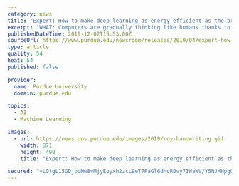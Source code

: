```yaml
---
category: news
title: "Expert: How to make deep learning as energy efficient as the brain"
excerpt: "WHAT: Computers are gradually thinking like humans thanks to the development of artificial intelligence networks capable of learning on their own, called “deep learning.” These networks can already recognize images and play chess, for example."
publishedDateTime: 2019-12-02T15:53:00Z
sourceUrl: https://www.purdue.edu/newsroom/releases/2019/Q4/expert-how-to-make-deep-learning-as-energy-efficient-as-the-brain.html
type: article
quality: 54
heat: 54
published: false

provider:
  name: Purdue University
  domain: purdue.edu

topics:
  - AI
  - Machine Learning

images:
  - url: https://news.uns.purdue.edu/images/2019/roy-handwriting.gif
    width: 871
    height: 490
    title: "Expert: How to make deep learning as energy efficient as the brain"

secured: "+LQtgL15GDjboMw8vMjyEoyxh2zcL9eT7PaGl6dhqR0vy7IWaWV/Y5NJMHpg0TsghcZoHaTZw6dkkxmaV46kAfnoHC1h3Ed3rx659m7R+UI2sPPvMZBoFbq+QgImfBdzLRV6xAlTKNigWCVmmQfrVzTlFFExx3ncjs5ocfO1sYoIxFAInTpZiGJm46l4Z4sRuXd76IVtLORI98LWqoTcVPOWLa2chnzYvula89WXxEVEcimZZPe6KzHZlgUQDwrILotH4Q2K5uVAUE8/KCMQmw==;zy0+H0JmpOY/J5+YpU+9Sw=="
---
```


